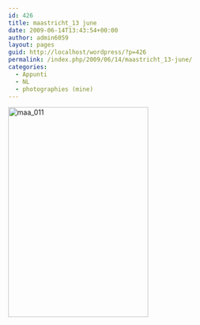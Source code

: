 ```yaml
---
id: 426
title: maastricht_13 june
date: 2009-06-14T13:43:54+00:00
author: admin6059
layout: pages
guid: http://localhost/wordpress/?p=426
permalink: /index.php/2009/06/14/maastricht_13-june/
categories:
  - Appunti
  - NL
  - photographies (mine)
---
```

<img class="aligncenter size-full wp-image-3577" src="http://blog.martasmaldone.eu/wp-content/uploads/2009/06/maa_011-1.jpg" alt="maa_011" width="283" height="425" srcset="http://blog.martasmaldone.eu/wp-content/uploads/2009/06/maa_011-1.jpg 283w, http://blog.martasmaldone.eu/wp-content/uploads/2009/06/maa_011-1-200x300.jpg 200w" sizes="(max-width: 283px) 100vw, 283px" />